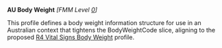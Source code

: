**AU Body Weight** *[FMM Level [0](guidance.html)]*

This profile defines a body weight information structure for use in an Australian context that tightens the BodyWeightCode slice, aligning to the proposed [R4 Vital Signs Body Weight](http://build.fhir.org/bodyweight.html) profile.
